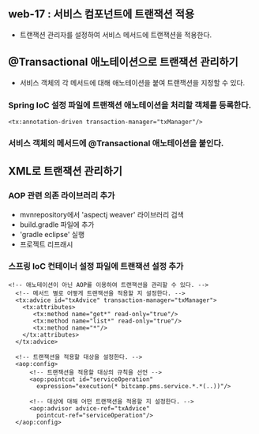 ## web-17 : 서비스 컴포넌트에 트랜잭션 적용
- 트랜잭션 관리자를 설정하여 서비스 메서드에 트랜잭션을 적용한다.

## @Transactional 애노테이션으로 트랜잭션 관리하기
- 서비스 객체의 각 메서드에 대해 애노테이션을 붙여 트랜잭션을 지정할 수 있다.

### Spring IoC 설정 파일에 트랜잭션 애노테이션을 처리할 객체를 등록한다.
```
<tx:annotation-driven transaction-manager="txManager"/>
```

### 서비스 객체의 메서드에 @Transactional 애노테이션을 붙인다.

## XML로 트랜잭션 관리하기

### AOP 관련 의존 라이브러리 추가 
- mvnrepository에서 'aspectj weaver' 라이브러리 검색
- build.gradle 파일에 추가 
- 'gradle eclipse' 실행
- 프로젝트 리프래시

### 스프링 IoC 컨테이너 설정 파일에 트랜잭션 설정 추가
```
<!-- 애노테이션이 아닌 AOP를 이용하여 트랜잭션을 관리할 수 있다. -->
  <!-- 메서드 별로 어떻게 트랜잭션을 적용할 지 설정한다. -->
  <tx:advice id="txAdvice" transaction-manager="txManager">
    <tx:attributes>
       <tx:method name="get*" read-only="true"/>
       <tx:method name="list*" read-only="true"/>
       <tx:method name="*"/>
    </tx:attributes>
  </tx:advice>
  
  <!-- 트랜잭션을 적용할 대상을 설정한다. -->
  <aop:config>
      <!-- 트랜잭션을 적용할 대상의 규칙을 선언 -->
      <aop:pointcut id="serviceOperation" 
        expression="execution(* bitcamp.pms.service.*.*(..))"/>
      
      <!-- 대상에 대해 어떤 트랜잭션을 적용할 지 설정한다. -->
      <aop:advisor advice-ref="txAdvice" 
        pointcut-ref="serviceOperation"/>
  </aop:config>
```


















